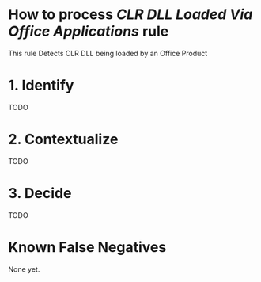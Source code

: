# How to process *CLR DLL Loaded Via Office Applications* rule
This rule Detects CLR DLL being loaded by an Office Product

# 1. Identify
TODO

# 2. Contextualize
TODO

# 3. Decide
TODO

# Known False Negatives
None yet.
